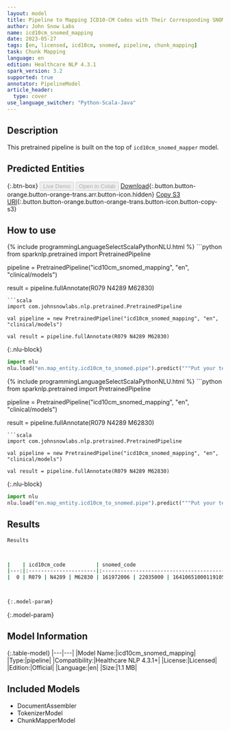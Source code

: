 ```yaml
---
layout: model
title: Pipeline to Mapping ICD10-CM Codes with Their Corresponding SNOMED Codes
author: John Snow Labs
name: icd10cm_snomed_mapping
date: 2023-05-27
tags: [en, licensed, icd10cm, snomed, pipeline, chunk_mapping]
task: Chunk Mapping
language: en
edition: Healthcare NLP 4.3.1
spark_version: 3.2
supported: true
annotator: PipelineModel
article_header:
  type: cover
use_language_switcher: "Python-Scala-Java"
---
```


## Description

This pretrained pipeline is built on the top of `icd10cm_snomed_mapper` model.

## Predicted Entities



{:.btn-box}
<button class="button button-orange" disabled>Live Demo</button>
<button class="button button-orange" disabled>Open in Colab</button>
[Download](https://s3.amazonaws.com/auxdata.johnsnowlabs.com/clinical/models/icd10cm_snomed_mapping_en_4.3.1_3.2_1685186560282.zip){:.button.button-orange.button-orange-trans.arr.button-icon.hidden}
[Copy S3 URI](s3://auxdata.johnsnowlabs.com/clinical/models/icd10cm_snomed_mapping_en_4.3.1_3.2_1685186560282.zip){:.button.button-orange.button-orange-trans.button-icon.button-copy-s3}

## How to use

<div class="tabs-box" markdown="1">
{% include programmingLanguageSelectScalaPythonNLU.html %}
```python
from sparknlp.pretrained import PretrainedPipeline

pipeline = PretrainedPipeline("icd10cm_snomed_mapping", "en", "clinical/models")

result = pipeline.fullAnnotate(R079 N4289 M62830)
```
```scala
import com.johnsnowlabs.nlp.pretrained.PretrainedPipeline

val pipeline = new PretrainedPipeline("icd10cm_snomed_mapping", "en", "clinical/models")

val result = pipeline.fullAnnotate(R079 N4289 M62830)
```


{:.nlu-block}
```python
import nlu
nlu.load("en.map_entity.icd10cm_to_snomed.pipe").predict("""Put your text here.""")
```

</div>

<div class="tabs-box" markdown="1">
{% include programmingLanguageSelectScalaPythonNLU.html %}
```python
from sparknlp.pretrained import PretrainedPipeline

pipeline = PretrainedPipeline("icd10cm_snomed_mapping", "en", "clinical/models")

result = pipeline.fullAnnotate(R079 N4289 M62830)
```
```scala
import com.johnsnowlabs.nlp.pretrained.PretrainedPipeline

val pipeline = new PretrainedPipeline("icd10cm_snomed_mapping", "en", "clinical/models")

val result = pipeline.fullAnnotate(R079 N4289 M62830)
```

{:.nlu-block}
```python
import nlu
nlu.load("en.map_entity.icd10cm_to_snomed.pipe").predict("""Put your text here.""")
```
</div>

## Results

```bash
Results



|    | icd10cm_code          | snomed_code                              |
|---:|:----------------------|:-----------------------------------------|
|  0 | R079 | N4289 | M62830 | 161972006 | 22035000 | 16410651000119105 |



{:.model-param}
```

{:.model-param}
## Model Information

{:.table-model}
|---|---|
|Model Name:|icd10cm_snomed_mapping|
|Type:|pipeline|
|Compatibility:|Healthcare NLP 4.3.1+|
|License:|Licensed|
|Edition:|Official|
|Language:|en|
|Size:|1.1 MB|

## Included Models

- DocumentAssembler
- TokenizerModel
- ChunkMapperModel